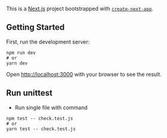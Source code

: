 This is a [Next.js](https://nextjs.org/) project bootstrapped with [`create-next-app`](https://github.com/vercel/next.js/tree/canary/packages/create-next-app).

## Getting Started

First, run the development server:

```shell
npm run dev
# or
yarn dev
```
Open [http://localhost:3000](http://localhost:3000) with your browser to see the result.

## Run unittest
- Run single file with command 
```shell
npm test -- check.test.js 
# or 
yarn test -- check.test.js
```
